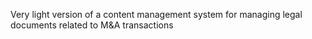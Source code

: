 Very light version of a content management system for managing legal documents related to M&A transactions